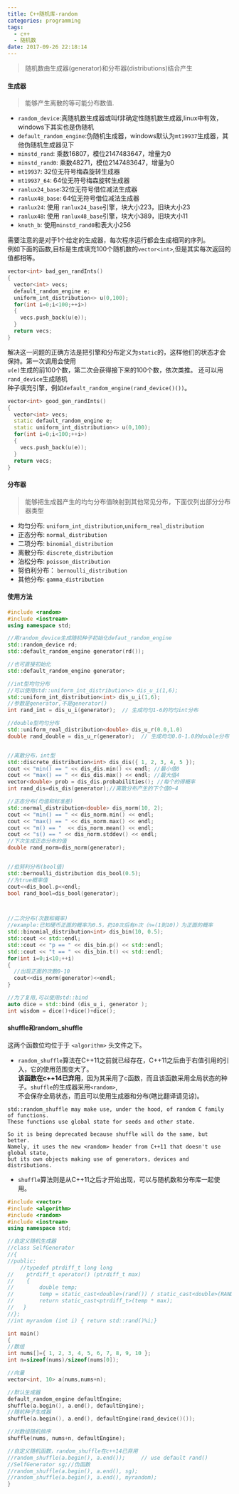 ```yaml
---
title: C++随机库-random
categories: programming
tags:
  - c++
  - 随机数
date: 2017-09-26 22:18:14
---
```


>随机数由生成器(generator)和分布器(distributions)结合产生

#### 生成器
>能够产生离散的等可能分布数值.

* `random_device`:真随机数生成器或叫f非确定性随机数生成器,linux中有效，windows下其实也是伪随机    
* `default_random_engine`:伪随机生成器，windows默认为`mt19937`生成器，其他伪随机生成器见下    
* `minstd_rand`: 乘数16807，模位2147483647，增量为0 
* `minstd_rand0`: 乘数48271，模位2147483647，增量为0  
* `mt19937`: 32位无符号梅森旋转生成器
* `mt19937_64`: 64位无符号梅森旋转生成器
* `ranlux24_base`:32位无符号借位减法生成器 
* `ranlux48_base`: 64位无符号借位减法生成器 
* `ranlux24`: 使用 `ranlux24_base`引擎，块大小223，旧块大小23
* `ranlux48`: 使用 `ranlux48_base`引擎，块大小389，旧块大小11
* `knuth_b`: 使用`minstd_rand0`和表大小256 
<!-- more -->

需要注意的是对于1个给定的生成器，每次程序运行都会生成相同的序列。  
例如下面的函数,目标是生成填充100个随机数的`vector<int>`,但是其实每次返回的值都相等。
```c++
vector<int> bad_gen_randInts()
{
  vector<int> vecs;
  default_random_engine e;
  uniform_int_distribution<> u(0,100);
  for(int i=0;i<100;++i>)
  {
    vecs.push_back(u(e));
  }
  return vecs;
}
```


解决这一问题的正确方法是把引擎和分布定义为`static`的，这样他们的状态才会保持。第一次调用会使用   
`u(e)`生成的前100个数，第二次会获得接下来的100个数，依次类推。 还可以用`rand_device`生成随机   
种子填充引擎，例如`default_random_engine(rand_device()())`。
```c++  
vector<int> good_gen_randInts()
{
  vector<int> vecs;
  static default_random_engine e;
  static uniform_int_distribution<> u(0,100);
  for(int i=0;i<100;++i>)
  {
    vecs.push_back(u(e));
  }
  return vecs;
}
```



####  分布器
>能够把生成器产生的均匀分布值映射到其他常见分布，下面仅列出部分分布器类型
* 均匀分布:  `uniform_int_distribution`,`uniform_real_distribution`
* 正态分布: `normal_distribution`
* 二项分布: `binomial_distribution`
* 离散分布: `discrete_distribution`
* 泊松分布: `poisson_distribution`
* 努伯利分布： `bernoulli_distribution `
* 其他分布: `gamma_distribution`


#### 使用方法
```c++
#include <random>
#include <iostream>
using namespace std;

//用random_device生成随机种子初始化defaut_random_engine
std::random_device rd;
std::default_random_engine generator(rd());

//也可直接初始化
std::default_random_engine generator;

//int型均匀分布
//可以使用std::uniform_int_distribution<> dis_u_i(1,6);
std::uniform_int_distribution<int> dis_u_i(1,6);
//参数是generator,不是generator()
int rand_int = dis_u_i(generator);  // 生成均匀1-6的均匀int分布

//double型均匀分布
std::uniform_real_distribution<double> dis_u_r(0.0,1.0)
double rand_double = dis_u_r(generator);  // 生成均匀0.0-1.0的double分布


//离散分布，int型
std::discrete_distribution<int> dis_dis({ 1, 2, 3, 4, 5 });  
cout << "min() == " << dis_dis.min() << endl; //最小值0
cout << "max() == " << dis_dis.max() << endl; //最大值4
vector<double> prob = dis_dis.probabilities(); //每个的得概率
int rand_dis=dis_dis(generator);//离散分布产生的下个值0~4

//正态分布(均值和标准差)
std::normal_distribution<double> dis_norm(10, 2);  
cout << "min() == " << dis_norm.min() << endl;  
cout << "max() == " << dis_norm.max() << endl;  
cout << "m() == "  << dis_norm.mean() << endl;  
cout << "s() == " << dis_norm.stddev() << endl; 
//下次生成正态分布的值
double rand_norm=dis_norm(generator);


//伯努利分布(bool值)
std::bernoulli_distribution dis_bool(0.5);
//为true概率值
cout<<dis_bool.p<<endl;
bool rand_bool=dis_bool(generator);



//二次分布(次数和概率)
//example:已知硬币正面的概率为0.5，扔10次后有n次（n=(1到10)）为正面的概率
std::binomial_distribution<int> dis_bin(10, 0.5);  
std::cout << std::endl;  
std::cout << "p == " << dis_bin.p() << std::endl;  
std::cout << "t == " << dis_bin.t() << std::endl;
for(int i=0;i<10;++i)
{
  //出现正面的次数0-10
  cout<<dis_norm(generator)<<endl;
}

//为了复用,可以使用std::bind
auto dice = std::bind (dis_u_i, generator );
int wisdom = dice()+dice()+dice();
```


#### shuffle和random_shuffle
这两个函数位均位于于 `<algorithm>` 头文件之下。   
* `random_shuffle`算法在C++11之前就已经存在，C++11之后由于右值引用的引入，它的使用范围变大了。   
**该函数在c++14已弃用**，因为其采用了c函数，而且该函数采用全局状态的种子。`shuffle`的生成器采用`<random>`,    
不会保存全局状态，而且可以使用生成器和分布(瞎比翻译请见谅)。

```
std::random_shuffle may make use, under the hood, of random C family of functions.     
These functions use global state for seeds and other state.

So it is being deprecated because shuffle will do the same, but better.    
Namely, it uses the new <random> header from C++11 that doesn't use global state,
but its own objects making use of generators, devices and distributions. 
```   

* `shuffle`算法则是从C++11之后才开始出现，可以与随机数和分布库一起使用。
```c++
#include <vector>
#include <algorithm>
#include <random>
#include <iostream>
using namespace std;

//自定义随机生成器
//class SelfGenerator
//{
//public:
    //typedef ptrdiff_t long long
//    ptrdiff_t operator() (ptrdiff_t max)
//    {
//        double temp;
//        temp = static_cast<double>(rand()) / static_cast<double>(RAND_MAX);
//        return static_cast<ptrdiff_t>(temp * max);
//   }
//};
//int myrandom (int i) { return std::rand()%i;}

int main()
{
//数组
int nums[]={ 1, 2, 3, 4, 5, 6, 7, 8, 9, 10 };
int n=sizeof(nums)/sizeof(nums[0]);

//向量
vector<int, 10> a(nums,nums+n);

//默认生成器
default_random_engine defaultEngine;    
shuffle(a.begin(), a.end(), defaultEngine);
//随机种子生成器
shuffle(a.begin(), a.end(), defaultEngine(rand_device()());

//对数组随机排序
shuffle(nums, nums+n, defaultEngine);

//自定义随机函数，random_shuffle在c++14已弃用
//random_shuffle(a.begin(), a.end());     // use default rand()
//SelfGenerator sg;//伪函数
//random_shuffle(a.begin(), a.end(), sg);
//random_shuffle(a.begin(), a.end(), myrandom);
}

```
